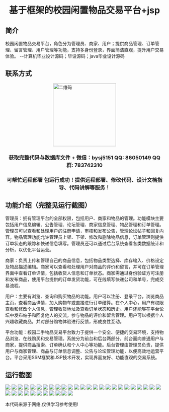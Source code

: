 <p><h1 align="center">基于框架的校园闲置物品交易平台+jsp</h1></p>

## 简介
校园闲置物品交易平台，角色分为管理员、商家、用户；提供商品管理、订单管理、留言管理、用户管理等功能，支持多身份登录，界面简洁直观，提升用户交易体验。    --计算机毕业设计源码；毕设源码；java毕业设计源码


## 联系方式
<img src="https://bs-1329754181.cos.ap-shanghai.myqcloud.com/wx.jpg" alt="二维码" style="display: block; margin: 0 auto;" width="200px">
<p><h3 align="center">获取完整代码与数据库文件 + 微信：bysj5151 QQ: 86050149 QQ群: 783742310</h3></p>
<p><h3 align="center">可帮忙远程部署 包运行成功！提供远程部署、修改代码、设计文档指导、代码讲解等服务！</h3></p>

## 功能介绍（完整见运行截图）
管理员：拥有管理平台的全部权限，包括用户、商家和物品的管理。功能模块主要包括用户信息编辑、公告管理、论坛管理、商家信息管理、物品管理和订单管理。管理员可以查看和处理用户的注册申请，审核和发布公告，管理论坛帖子和回复内容。物品管理功能允许管理员上架、下架、修改和删除物品信息，订单管理则提供订单状态的跟踪和快递信息填写。管理员还可以通过后台系统查看各类数据统计和分析，以优化平台运营。

商家：负责上传和管理自己的商品信息，包括物品类型选择、库存输入、价格设定及物品描述编辑。商家可以查看和处理用户对商品的评价和留言，并可在订单管理界面中查看订单详情，包括收货人信息和订单状态。商家需通过身份验证方可注册和发布商品，使用平台提供的订单发货功能，可在线填写快递公司和单号，完成交易流程。

用户：主要有浏览、查询和购买物品的功能。用户可以注册、登录平台，浏览商品主页，查看商品详情，加入购物车或直接进行订单结算。在个人中心，用户有权限查看和修改个人信息，管理收货地址及查看订单状态和历史。用户还能够在平台论坛中发布帖子和回复他人的交流，参与物品的评价和留言管理。用户可以根据个人兴趣收藏商品，并对部分购物体验进行反馈，形成良性互动。

平台功能：校园二手物品交易平台致力于提供一个安全、便捷的交易环境，支持物品浏览、在线购买和交易管理。系统分为前台和后台两部分，前台面向普通用户与商家，提供商品搜索、订单确认和个人中心等功能。后台管理由管理员负责，提供用户与商家管理、商品与订单信息调整、公告与论坛管理功能，以便高效地运营平台。平台采用SSM框架和JSP技术开发，实现界面友好、功能直观的交易系统。


## 运行截图
![](https://bs-1329754181.cos.ap-shanghai.myqcloud.com/ssm/CampusIdleItemsTradingPlatformJsp/img/001.jpg)
![](https://bs-1329754181.cos.ap-shanghai.myqcloud.com/ssm/CampusIdleItemsTradingPlatformJsp/img/002.jpg)
![](https://bs-1329754181.cos.ap-shanghai.myqcloud.com/ssm/CampusIdleItemsTradingPlatformJsp/img/003.jpg)
![](https://bs-1329754181.cos.ap-shanghai.myqcloud.com/ssm/CampusIdleItemsTradingPlatformJsp/img/004.jpg)
![](https://bs-1329754181.cos.ap-shanghai.myqcloud.com/ssm/CampusIdleItemsTradingPlatformJsp/img/005.jpg)
![](https://bs-1329754181.cos.ap-shanghai.myqcloud.com/ssm/CampusIdleItemsTradingPlatformJsp/img/006.jpg)
![](https://bs-1329754181.cos.ap-shanghai.myqcloud.com/ssm/CampusIdleItemsTradingPlatformJsp/img/007.jpg)
![](https://bs-1329754181.cos.ap-shanghai.myqcloud.com/ssm/CampusIdleItemsTradingPlatformJsp/img/008.jpg)
![](https://bs-1329754181.cos.ap-shanghai.myqcloud.com/ssm/CampusIdleItemsTradingPlatformJsp/img/009.jpg)
![](https://bs-1329754181.cos.ap-shanghai.myqcloud.com/ssm/CampusIdleItemsTradingPlatformJsp/img/010.jpg)
![](https://bs-1329754181.cos.ap-shanghai.myqcloud.com/ssm/CampusIdleItemsTradingPlatformJsp/img/011.jpg)
![](https://bs-1329754181.cos.ap-shanghai.myqcloud.com/ssm/CampusIdleItemsTradingPlatformJsp/img/012.jpg)
![](https://bs-1329754181.cos.ap-shanghai.myqcloud.com/ssm/CampusIdleItemsTradingPlatformJsp/img/013.jpg)
![](https://bs-1329754181.cos.ap-shanghai.myqcloud.com/ssm/CampusIdleItemsTradingPlatformJsp/img/014.jpg)
![](https://bs-1329754181.cos.ap-shanghai.myqcloud.com/ssm/CampusIdleItemsTradingPlatformJsp/img/015.jpg)
![](https://bs-1329754181.cos.ap-shanghai.myqcloud.com/ssm/CampusIdleItemsTradingPlatformJsp/img/016.jpg)
![](https://bs-1329754181.cos.ap-shanghai.myqcloud.com/ssm/CampusIdleItemsTradingPlatformJsp/img/017.jpg)
![](https://bs-1329754181.cos.ap-shanghai.myqcloud.com/ssm/CampusIdleItemsTradingPlatformJsp/img/018.jpg)
![](https://bs-1329754181.cos.ap-shanghai.myqcloud.com/ssm/CampusIdleItemsTradingPlatformJsp/img/019.jpg)
![](https://bs-1329754181.cos.ap-shanghai.myqcloud.com/ssm/CampusIdleItemsTradingPlatformJsp/img/020.jpg)
![](https://bs-1329754181.cos.ap-shanghai.myqcloud.com/ssm/CampusIdleItemsTradingPlatformJsp/img/021.jpg)
![](https://bs-1329754181.cos.ap-shanghai.myqcloud.com/ssm/CampusIdleItemsTradingPlatformJsp/img/022.jpg)
![](https://bs-1329754181.cos.ap-shanghai.myqcloud.com/ssm/CampusIdleItemsTradingPlatformJsp/img/023.jpg)
![](https://bs-1329754181.cos.ap-shanghai.myqcloud.com/ssm/CampusIdleItemsTradingPlatformJsp/img/024.jpg)
![](https://bs-1329754181.cos.ap-shanghai.myqcloud.com/ssm/CampusIdleItemsTradingPlatformJsp/img/025.jpg)
![](https://bs-1329754181.cos.ap-shanghai.myqcloud.com/ssm/CampusIdleItemsTradingPlatformJsp/img/026.jpg)
![](https://bs-1329754181.cos.ap-shanghai.myqcloud.com/ssm/CampusIdleItemsTradingPlatformJsp/img/027.jpg)
![](https://bs-1329754181.cos.ap-shanghai.myqcloud.com/ssm/CampusIdleItemsTradingPlatformJsp/img/028.jpg)
![](https://bs-1329754181.cos.ap-shanghai.myqcloud.com/ssm/CampusIdleItemsTradingPlatformJsp/img/029.jpg)
![](https://bs-1329754181.cos.ap-shanghai.myqcloud.com/ssm/CampusIdleItemsTradingPlatformJsp/img/030.jpg)
![](https://bs-1329754181.cos.ap-shanghai.myqcloud.com/ssm/CampusIdleItemsTradingPlatformJsp/img/031.jpg)
![](https://bs-1329754181.cos.ap-shanghai.myqcloud.com/ssm/CampusIdleItemsTradingPlatformJsp/img/032.jpg)
![](https://bs-1329754181.cos.ap-shanghai.myqcloud.com/ssm/CampusIdleItemsTradingPlatformJsp/img/033.jpg)
![](https://bs-1329754181.cos.ap-shanghai.myqcloud.com/ssm/CampusIdleItemsTradingPlatformJsp/img/034.jpg)
![](https://bs-1329754181.cos.ap-shanghai.myqcloud.com/ssm/CampusIdleItemsTradingPlatformJsp/img/035.jpg)
![](https://bs-1329754181.cos.ap-shanghai.myqcloud.com/ssm/CampusIdleItemsTradingPlatformJsp/img/036.jpg)

<p>本代码来源于网络,仅供学习参考使用!</p>
